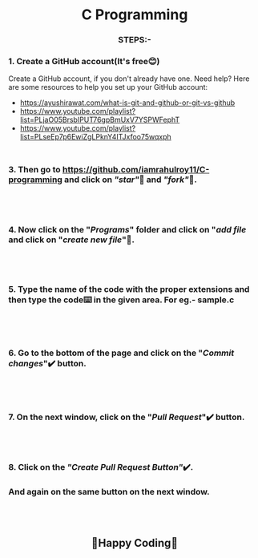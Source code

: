 <h1 align="center"> C Programming </h1>


### <div align="center">STEPS:-</div>

  ### 1. Create a GitHub account(It's free😊)
  Create a GitHub account, if you don't already have one. Need help? Here are some resources to help you set up your GitHub account:

- https://ayushirawat.com/what-is-git-and-github-or-git-vs-github
- https://www.youtube.com/playlist?list=PLjaO05BrsbIPUT76gpBmUxV7YSPWFephT
- https://www.youtube.com/playlist?list=PLseEp7p6EwiZgLPknY4ITJxfoo75wqxph
<br></br>
##
 
  ### 3. Then go to https://github.com/iamrahulroy11/C-programming and click on *"star"*🌟 and *"fork"*🍴.
  
<br></br>
##
  ### 4. Now click on the "*Programs*" folder  and click on "*add file* and click on "*create new file*"📁.
  
<br></br>
##
  ### 5. Type the name of the code with the proper extensions and then type the code⌨️ in the given area. For eg.- sample.c
  <br></br>
##
  ### 6. Go to the bottom of the page and click on the "*Commit changes*"✔️ button.
  <br></br>

##
  ### 7. On the next window, click on the "*Pull Request*"✔️ button.
  
  <br></br>
 

  ### 8. Click on the *"Create Pull Request Button"*✔️.
  
  ### And again on the same button on the next window.
  
<br></br>





## <div align="center">🤞Happy Coding🤞</div>
